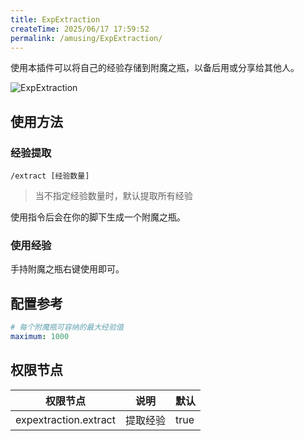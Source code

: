 ```yaml
---
title: ExpExtraction
createTime: 2025/06/17 17:59:52
permalink: /amusing/ExpExtraction/
---
```


使用本插件可以将自己的经验存储到附魔之瓶，以备后用或分享给其他人。

![ExpExtraction](/ExpExtraction/image.png)

## 使用方法

### 经验提取

```
/extract [经验数量]
```

> 当不指定经验数量时，默认提取所有经验

使用指令后会在你的脚下生成一个附魔之瓶。

### 使用经验

手持附魔之瓶右键使用即可。

## 配置参考

```yaml
# 每个附魔瓶可容纳的最大经验值
maximum: 1000
```

## 权限节点

| 权限节点                  | 说明   | 默认   |
|-----------------------|------|------|
| expextraction.extract | 提取经验 | true |